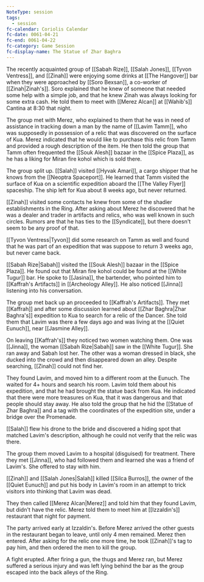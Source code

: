 ```yaml
---
NoteType: session
tags:
  - session
fc-calendar: Coriolis Calendar
fc-date: 0061-04-21
fc-end: 0061-04-22
fc-category: Game Session
fc-display-name: The Statue of Zhar Baghra
---
```


The recently acquainted group of [[Sabah Rize]], [[Salah Jones]], [[Tyvon Ventress]], and [[Zinah]] were enjoying some drinks at [[The Hangover]] bar when they were approached by [[Soro Bexsan]], a co-worker of [[Zinah|Zinah's]]. Soro explained that he knew of someone that needed some help with a simple job, and that he knew Zinah was always looking for some extra cash. He told them to meet with [[Merez Alcan]] at [[Wahib's]] Cantina at 8:30 that night.

The group met with Merez, who explained to them that he was in need of assistance in tracking down a man by the name of [[Lavim Tamm]], who was supposedly in possession of a relic that was discovered on the surface of Kua. Merez indicated that he would like to purchase this relic from Tamm and provided a rough description of the item. He then told the group that Tamm often frequented the [[Souk Alesh]] bazaar in the [[Spice Plaza]], as he has a liking for Miran fire kohol which is sold there.

The group split up. [[Salah]] visited [[Hyvak Amari]], a cargo shipper that he knows from the [[Neoptra Spaceport]]. He learned that Tamm visited the surface of Kua on a scientific expedition aboard the [[The Valley Flyer]] spaceship. The ship left for Kua about 8 weeks ago, but never returned.

[[Zinah]] visited some contacts he knew from some of the shadier establishments in the Ring. After asking about Merez he discovered that he was a dealer and trader in artifacts and relics, who was well known in such circles. Rumors are that he has ties to the [[Syndicate]], but there doesn't seem to be any proof of that.

[[Tyvon Ventress|Tyvon]] did some research on Tamm as well and found that he was part of an expedition that was suppose to return 3 weeks ago, but never came back.

[[Sabah Rize|Sabah]] visited the [[Souk Alesh]] bazaar in the [[Spice Plaza]]. He found out that Miran fire kohol could be found at the [[White Tugur]] bar. He spoke to [[Jasina]], the bartender, who pointed him to [[Kaffrah's Artifacts]] in [[Archeology Alley]]. He also noticed [[Jinna]] listening into his conversation.

The group met back up an proceeded to [[Kaffrah's Artifacts]]. They met [[Kaffrah]] and after some discussion learned about [[Zhar Baghra|Zhar Baghra's]] expedition to Kua to search for a relic of the Dancer. She told them that Lavim was there a few days ago and was living at the [[Quiet Eunuch]], near [[Jasmine Alley]].

On leaving [[Kaffrah's]] they noticed two women watching them. One was [[Jinna]], the woman [[Sabah Rize|Sabah]] saw in the [[White Tugur]]. She ran away and Sabah lost her. The other was a woman dressed in black, she ducked into the crowd and then disappeared down an alley. Despite searching, [[Zinah]] could not find her.

They found Lavim, and moved him to a different room at the Eunuch. The waited for 4+ hours and search his room. Lavim told them about his expedition, and that he had brought the statue back from Kua. He indicated that there were more treasures on Kua, that it was dangerous and that people should stay away. He also told the group that he hid the [[Statue of Zhar Baghra]] and a tag with the coordinates of the expedition site, under a bridge over the Promenade.

[[Salah]] flew his drone to the bride and discovered a hiding spot that matched Lavim's description, although he could not verify that the relic was there.

The group them moved Lavim to a hospital (disguised) for treatment. There they met [[Jinna]], who had followed them and learned she was a friend of Lavim's. She offered to stay with him.

[[Zinah]] and [[Salah Jones|Salah]] killed [[Silca Burros]], the owner of the [[Quiet Eunuch]] and put his body in Lavim's room in an attempt to trick visitors into thinking that Lavim was dead.

They then called [[Merez Alcan|Merez]] and told him that they found Lavim, but didn't have the relic. Merez told them to meet him at [[Izzaldin's]] restaurant that night for payment.

The party arrived early at Izzaldin's. Before Merez arrived the other guests in the restaurant began to leave, until only 4 men remained. Merez then entered. After asking for the relic one more time, he took [[Zinah]]'s tag to pay him, and then ordered the men to kill the group.

A fight erupted. After firing a gun, the thugs and Merez ran, but Merez suffered a serious injury and was left lying behind the bar as the group escaped into the back alleys of the Ring.

